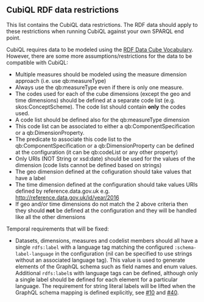 ## CubiQL RDF data restrictions 

This list contains the CubiQL data restrictions. The RDF data should apply to these restrictions when running CubiQL against your own SPARQL end point.

CubiQL requires data to be modeled using the [RDF Data Cube Vocabulary](https://www.w3.org/TR/vocab-data-cube/). However, there are some more assumptions/restrictions for the data to be compatible with CubiQL:

- Multiple measures should be modeled using the measure dimension approach (i.e. use qb:measureType)
- Always use the qb:measureType even if there is only one measure.
- The codes used for each of the cube dimensions (except the geo and time dimensions) should be defined at a separate code list (e.g. skos:ConceptScheme). The code list should contain **only** the codes used.
- A code list should be defined also for the qb:measureType dimension
- This code list can be associated to either a qb:ComponentSpecification or a qb:DimensionProperty. 
- The predicate to associate this code list to the qb:ComponentSpecification or a qb:DimensionProperty can be defined at the configuration (it can be qb:codeList or any other property)
- Only URIs (NOT String or xsd:date) should be used for the values of the dimension (code lists cannot be defined based on strings)
- The geo dimension defined at the cofiguration should take values that have a label 
- The time dimension defined at the configuration should take values URIs defined by reference.data.gov.uk e.g. http://reference.data.gov.uk/id/year/2016
- If geo and/or time dimensions do not match the 2 above criteria then they should **not** be defined at the configuration and they will be handled like all the other dimensions 

Temporal requirements that will be fixed:
- Datasets, dimensions, measures and codelist members should all have a single `rdfs:label` with a language tag matching the configured `:schema-label-language` in the configuration (nil can be specified to use strings without an associated language tag). This value is used to generate elements of the GraphQL schema such as field names and enum values. Additional `rdfs:label`s with language tags can be defined, although only a single label should be defined for each element for a particular language. The requirement for string literal labels will be lifted when the GraphQL schema mapping is defined explicitly, see [#10](https://github.com/Swirrl/cubiql/issues/10) and 
  [#40](https://github.com/Swirrl/cubiql/issues/40).

 
